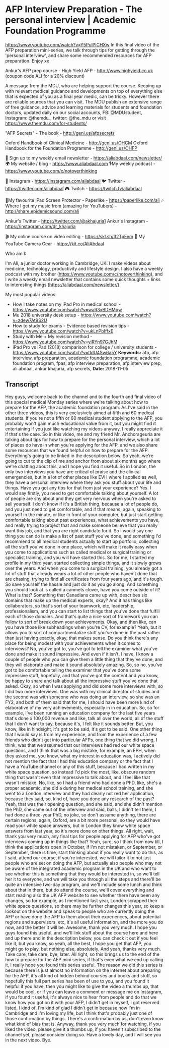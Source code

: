 # AFP Interview Preparation - The personal interview | Academic Foundation Programme
https://www.youtube.com/watch?v=Y5PulPlCHXw
In this final video of the AFP preparation mini-series, we talk through tips for getting through the 'personal interview', and share some recommended resources for AFP preparation. Enjoy xx

Ankur's AFP prep course - High Yield AFP - http://www.highyield.co.uk (coupon code ALI for a 20% discount)

A message from the MDU, who are helping support the course. Keeping up with relevant medical guidance and developments on top of everything else that is expected of you as a final year medic, can be tricky. However there are reliable sources that you can visit. The MDU publish an extensive range of free guidance, advice and learning materials for students and foundation doctors, updated daily on our social accounts, FB: @MDUstudent, Instagram: @themdu_, twitter: @the_mdu or visit https://www.themdu.com/for-students/

"AFP Secrets" - The book - http://geni.us/afpsecrets

Oxford Handbook of Clinical Medicine - http://geni.us/OHCM
Oxford Handbook for the Foundation Programme - http://geni.us/OHFP

💌 Sign up to my weekly email newsletter - https://aliabdaal.com/newsletter/
🌍 My website / blog - https://www.aliabdaal.com 
🎙My weekly podcast - https://www.youtube.com/c/notoverthinking 

📸 Instagram - https://instagram.com/aliabdaal
🐦 Twitter - https://twitter.com/aliabdaal
🎮 Twitch - https://twitch.tv/aliabdaal

📝My favourite iPad Screen Protector - Paperlike - https://paperlike.com/ali
🎶 Where I get my music from (amazing for YouTubers) - http://share.epidemicsound.com/ali

Ankur's Twitter - https://twitter.com/@akhajuria1
Ankur's Instagram - https://instagram.com/dr_khajuria

🎬 My online course on video editing - https://skl.sh/32TpEvm
🎥 My YouTube Camera Gear - https://kit.co/AliAbdaal


Who am I:

I'm Ali, a junior doctor working in Cambridge, UK. I make videos about medicine, technology, productivity and lifestyle design. I also have a weekly podcast with my brother (https://www.youtube.com/c/notoverthinking), and I write a weekly email newsletter that contains some quick thoughts + links to interesting things (https://aliabdaal.com/newsletter/).

My most popular videos:

- How I take notes on my iPad Pro in medical school - https://www.youtube.com/watch?v=waR3xBDHMqw
- Mu 2018 university desk setup - https://www.youtube.com/watch?v=zdew7At9S2U
- How to study for exams - Evidence based revision tips - https://www.youtube.com/watch?v=ukLnPbIffxE
- Study with Me + My revision method - https://www.youtube.com/watch?v=yiRYn97GJhM
- iPad Pro vs iPad (2018) comparison for college / university students - https://www.youtube.com/watch?v=tIdU4Sw6a5Y
**Keywords:** afp, afp interview, afp preparation, academic foundation programme, academic foundation program, fpas, afp interview preparation, afp interview prep, ali abdaal, ankur khajuria, afp secrets, 
**Date:** 2018-11-05

## Transcript
 Hey guys, welcome back to the channel and to the fourth and final video of this special medical Monday series where we're talking about how to prepare for the AFP, the academic foundation program. As I've said in the other three videos, this is very exclusively aimed at fifth and 60 medical students. If you're not a fifth or 60 medical student applying to the AFP, you probably won't gain much educational value from it, but you might find it entertaining if you just like watching my videos anyway. I really appreciate it if that's the case. So in this video, me and my friend Mr. Anchorageuria are talking about tips for how to prepare for the personal interview, which a lot of places do have in when you're applying for the AFP, and we also share some resources that we found helpful on how to prepare for the AFP. Everything's going to be linked in the description below. So yeah, we're going to cut to the clip of me and anchor from about six months ago where we're chatting about this, and I hope you find it useful. So in London, the only two interviews you have are critical of praise and the clinical emergencies, but in a lot of other places like EVH where I applied as well, they have a personal interview where they ask you stuff about your life and things. Have you got any tips for that from just your experience? Yes. I would say firstly, you need to get comfortable talking about yourself. A lot of people are shy about and they get very nervous when you're asked to sell yourself. I don't know if it's a British thing, because a lot of people do, and you just need to get comfortable, and if that means, again, speaking to yourself in the minute, or like in front of your computer, but just start getting comfortable talking about past experiences, what achievements you have, and really trying to project that and make someone believe that you really want this job, and that you are right candidate for it. So I would say one thing you can do is make a list of past stuff you've done, and something I'd recommend to all medical students actually to start up portfolio, collecting all the stuff you've done in one place, which will make it really easy when you come to applications such as called medical or surgical training or specialist training, and you will have started this. So for me, I started my profile in my third year, started collecting simple things, and it slowly grows over the years. And when you come to a surgical training, you already got a lot of stuff that already wears a lot of other people who haven't done that are chasing, trying to find all certificates from four years ago, and it's tough. So save yourself the hassle and just do it as you go along. And something you should look at is called a canmets clover, have you come outside of it? What is that? Something that Canadians came up with, describes six domains that make up the medical experts, okay? And it has things like collaborators, so that's sort of your teamwork, etc, leadership, professionalism, and you can start to list things that you've done that fulfill each of those domains. And that's quite a nice sort of framework you can follow to sort of break down your achievements. Okay, and then like, can you have those like subheadings when you're CV, for example? Yeah, but it allows you to sort of compartmentalize stuff you've done in the past rather than just having exactly, okay, that makes sense. Do you think there's any place for being modest with your achievements when it comes to interviews? No, you've got to, you've got to tell the examiner what you've done and make it sound impressive. And even if it isn't, I have, I know a couple of people who you can give them a little thing that they've done, and they will elaborate and make it sound absolutely amazing. So, so no, you've got to be comfortable telling the examiner that you've done some impressive stuff, hopefully, and that you've got the content and you know, be happy to share and talk about all the impressive stuff you've done that asked. Okay, so when I was applying and did some more interviews with, so I did two more interviews. One was with my clinical director of studies and the second was with someone who was doing an interview, so she was an FY2, and both of them said that for me, I should have been more kind of elaborative of my very achievements, especially in in education. So, so for example, I've been running an education company for the last five years that's done x 100,000 revenue and like, talk all over the world, all of the stuff that I don't want to say, because it's, I felt like it sounds better. But, you know, like in hindsight, it's got to be said, it's got to be said. One other thing that I would say is from my experience, and from the experience of a few friends who didn't get into particular AFPs, one thing that we did wrong, I think, was that we assumed that our interviews had red our white space questions, and I think that was a big mistake, for example, an EPH, when they asked me, you know, what my interest in education was, I actively did not mention the fact that I had this education company or the fact that I have a YouTube channel or any of this stuff, because I had written in my white space question, so instead I'd pick the most, like, obscure random thing that wasn't even that impressive to talk about, and I feel like that wasn't mistake. No, like, so I had a friend who had done a PhD, like, she's a proper academic, she did a during her medical school training, and she went to a London interview and they had clearly not red her application, because they said, so, kind of, have you done any research of the past? Yeah, that was their opening question, and she said, and she didn't mention the PhD, she came out of the interview and said, balls, I didn't tell them, I had done a three-year PhD, no joke, so don't assume anything, there are certain regions, again, Oxford, are a bit more personal, so they would have read your white space answers, but in London they know white space answers from last year, so it's more done on other things. All right, wait, thank you very much, any final tips for people applying for AFP who've got interviews coming up in things like that? Yeah, sure, so I think from now till, I think the applications open in October, if I'm not mistaken, or September, or September, there is time, start thinking about if you really want to do this, as I said, attend our course, if you're interested, we will tailor it to not just people who are set on doing the AFP, but actually also people who may not be aware of the integrated academic program in the UK and who want to see whether this is something that they would be interested in, so we'll tell her it to everyone, and we will take you through all the steps and there'll be quite an intensive two-day program, and we'll include some lunch and think about that in there, but do attend the course, we'll cover everything and start reading also the UK AFP website to see whether there have been any changes, so for example, as I mentioned last year, London scrapped their white space questions, so there may be further changes this year, so keep a lookout on the website and speak to people who are currently doing the AFP or have done the AFP to them about their experiences, about potential regions and supervisors, etc, it's all useful information, and the more you do now, and the better it will be. Awesome, thank you very much. I hope you guys found this useful, and we'll link stuff about the course here and here and up there and in the description below, you can check it out if you feel like it, but you know, so yeah, all the best, I hope you get that AFP, you might go to play, but nothing else, absolutely. And yeah, thanks very much. Take care, take care, bye, later. All right, so this brings us to the end of the how to prepare for the AFP mini series, if that's even what we end up calling it, I really hope you found this series useful. The reason we did this series is because there is just almost no information on the internet about preparing for the AFP, it's all kind of hidden behind courses and books and stuff, so hopefully this full part series has been of use to you, and you found it helpful if you have, then you might like to give the video a thumbs up, that would be cool, or if you can leave a comment or message me on Instagram, if you found it useful, it's always nice to hear from people and do that we know how you got on it with your AFP, I didn't get in myself, I got reserved listed, I kind of, I'm kind of glad I didn't get in because now I'm in Cambridge and I'm loving my life, but I think that's probably just one of those confirmation by things. There's a confirmation by us, don't even know what kind of bias that is. Anyway, thank you very much for watching, if you liked the video, please give it a thumbs up, if you haven't subscribed to the channel yet, please consider doing so. Have a lovely day, and I will see you in the next video. Bye.
